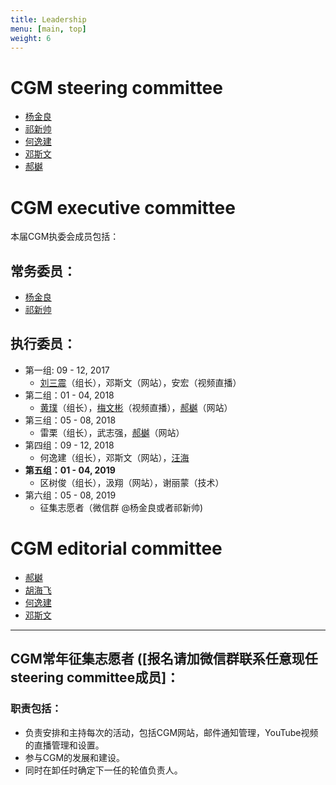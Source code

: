 ```yaml
---
title: Leadership
menu: [main, top]
weight: 6
---
```


# CGM steering committee
- [杨金良](http://jyanglab.com/)
- [祁新帅](http://xinshuaiqi.weebly.com/)
- [何逸建]()
- [邓斯文]()
- [郝樾](https://yueyvettehao.github.io/)

# CGM executive committee

本届CGM执委会成员包括：

## 常务委员：
- [杨金良](http://jyanglab.com/)
- [祁新帅](http://xinshuaiqi.weebly.com/)

## 执行委员：
- 第一组: 09 - 12, 2017
  - [刘三震](http://plantgenomics.ksu.edu/liulab)（组长），邓斯文（网站），安宏（视频直播）
- 第二组：01 - 04, 2018
  - [黄璞](https://scholar.google.com/citations?user=r5cGFI8AAAAJ&hl=en)（组长），[梅文彬](https://wenbinmei.github.io/)（视频直播），[郝樾](https://yueyvettehao.github.io/)（网站）
- 第三组：05 - 08, 2018
  - 雷栗（组长），武志强，[郝樾](https://yueyvettehao.github.io/)（网站）
- 第四组：09 - 12, 2018
  - 何逸建（组长），邓斯文（网站），[汪海](https://tangscholars.ciifad.cornell.edu/people/hai-wang/)
- **第五组：01 - 04, 2019**
  - 区树俊（组长），汲翔（网站），谢丽蒙（技术）
- 第六组：05 - 08, 2019
  - 征集志愿者（微信群 @杨金良或者祁新帅)

# CGM editorial committee
- [郝樾](https://yueyvettehao.github.io/)
- [胡海飞]()
- [何逸建]()
- [邓斯文]()

------------------

## CGM常年征集志愿者 ([报名请加微信群联系任意现任steering committee成员]：

### 职责包括：
- 负责安排和主持每次的活动，包括CGM网站，邮件通知管理，YouTube视频的直播管理和设置。
- 参与CGM的发展和建设。
- 同时在卸任时确定下一任的轮值负责人。

